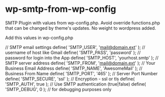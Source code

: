 # wp-smtp-from-wp-config
SMTP Plugin with values from wp-config.php. Avoid override functions.php that can be changed by theme's updates. No weight to wordpress added.

Add this values in wp-config.php

// SMTP email settings
define( 'SMTP_USER', 'mail@domain.ext' );  // username of host like Gmail
define( 'SMTP_PASS', 'password' );   // password for login into the App
define( 'SMTP_HOST', 'yourhost.smtp' );     // SMTP server address
define( 'SMTP_FROM', 'mail@domain.ext' );   // Your Business Email Address
define( 'SMTP_NAME', 'AwesomeMail' );   //  Business From Name
define( 'SMTP_PORT', '465' );     // Server Port Number
define( 'SMTP_SECURE', 'ssl' );   // Encryption - ssl or tls
define( 'SMTP_AUTH', true );  // Use SMTP authentication (true|false)
define( 'SMTP_DEBUG', 0 );  // for debugging purposes only
